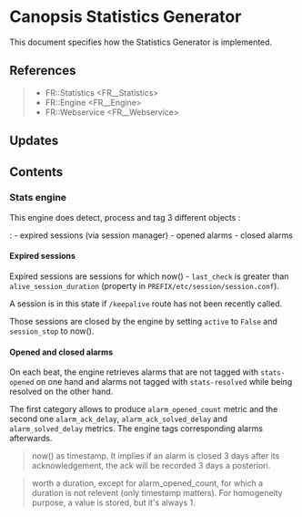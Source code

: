 Canopsis Statistics Generator
=============================

This document specifies how the Statistics Generator is implemented.

References
----------

> -   FR::Statistics &lt;FR\_\_Statistics&gt;
> -   FR::Engine &lt;FR\_\_Engine&gt;
> -   FR::Webservice &lt;FR\_\_Webservice&gt;

Updates
-------

Contents
--------

### Stats engine

This engine does detect, process and tag 3 different objects :

:   -   expired sessions (via session manager)
    -   opened alarms
    -   closed alarms

#### Expired sessions

Expired sessions are sessions for which now() - `last_check` is greater
than `alive_session_duration` (property in
`PREFIX/etc/session/session.conf`).

A session is in this state if `/keepalive` route has not been recently
called.

Those sessions are closed by the engine by setting `active` to `False`
and `session_stop` to now().

#### Opened and closed alarms

On each beat, the engine retrieves alarms that are not tagged with
`stats-opened` on one hand and alarms not tagged with `stats-resolved`
while being resolved on the other hand.

The first category allows to produce `alarm_opened_count` metric and the
second one `alarm_ack_delay`, `alarm_ack_solved_delay` and
`alarm_solved_delay` metrics. The engine tags corresponding alarms
afterwards.

> now() as timestamp. It implies if an alarm is closed 3 days after its
> acknowledgement, the ack will be recorded 3 days a posteriori.

> worth a duration, except for alarm\_opened\_count, for which a
> duration is not relevent (only timestamp matters). For homogeneity
> purpose, a value is stored, but it's always 1.

